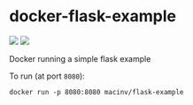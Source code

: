 # docker-flask-example
[![](https://images.microbadger.com/badges/version/macinv/flask-example.svg)](https://microbadger.com/images/macinv/flask-example "Get your own version badge on microbadger.com")
[![](https://images.microbadger.com/badges/image/macinv/flask-example.svg)](https://microbadger.com/images/macinv/flask-example "Get your own image badge on microbadger.com")

Docker running a simple flask example

To run (at port `8080`):

    docker run -p 8080:8080 macinv/flask-example
